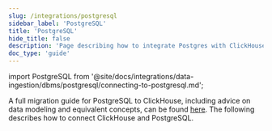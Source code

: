 ```yaml
---
slug: /integrations/postgresql
sidebar_label: 'PostgreSQL'
title: 'PostgreSQL'
hide_title: false
description: 'Page describing how to integrate Postgres with ClickHouse'
doc_type: 'guide'
---
```


import PostgreSQL from '@site/docs/integrations/data-ingestion/dbms/postgresql/connecting-to-postgresql.md';

A full migration guide for PostgreSQL to ClickHouse, including advice on data modeling and equivalent concepts, can be found [here](/migrations/postgresql/overview). The following describes how to connect ClickHouse and PostgreSQL.

<PostgreSQL/>

